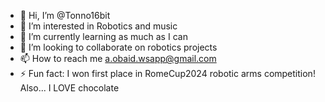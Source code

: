 - 👋 Hi, I’m @Tonno16bit
- 👀 I’m interested in Robotics and music
- 🌱 I’m currently learning as much as I can
- 💞️ I’m looking to collaborate on robotics projects
- 📫 How to reach me a.obaid.wsapp@gmail.com
- ⚡ Fun fact: I won first place in RomeCup2024 robotic arms competition!
               Also... I LOVE chocolate

<!---
Tonno16bit/Tonno16bit is a ✨ special ✨ repository because its `README.md` (this file) appears on your GitHub profile.
You can click the Preview link to take a look at your changes.
--->
